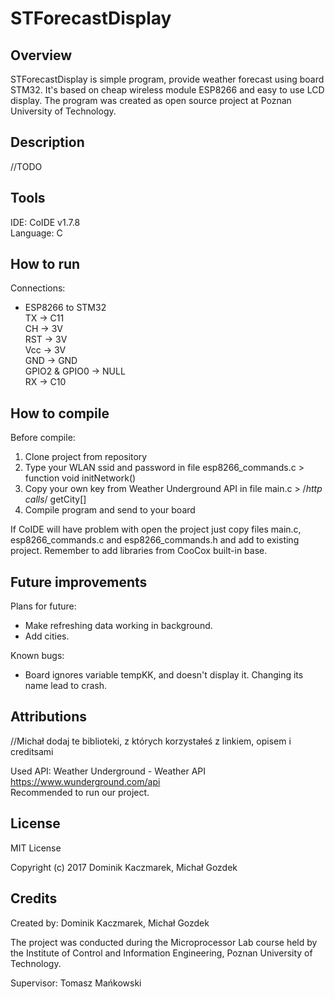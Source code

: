 # STForecastDisplay

## Overview

STForecastDisplay is simple program, provide weather forecast using board STM32. It's based on cheap wireless module ESP8266 and easy to use LCD display. The program was created as open source project at Poznan University of Technology.

## Description

//TODO

## Tools

IDE: CoIDE v1.7.8    
Language: C

## How to run

Connections:     
* ESP8266 to STM32    
	TX -> C11   
	CH -> 3V    
	RST -> 3V    
	Vcc -> 3V    
	GND -> GND    
	GPIO2 & GPIO0 -> NULL     
	RX -> C10     
	


## How to compile

Before compile:
1) Clone project from repository
2) Type your WLAN ssid and password in file esp8266_commands.c > function void initNetwork()
3) Copy your own key from Weather Underground API in file main.c > /*http calls*/ getCity[]
4) Compile program and send to your board

If CoIDE will have problem with open the project just copy files main.c, esp8266_commands.c and esp8266_commands.h and add to existing project. Remember to add libraries from CooCox built-in base.

## Future improvements

Plans for future:
- Make refreshing data working in background.
- Add cities.

Known bugs:
- Board ignores variable tempKK, and doesn't display it. Changing its name lead to crash.

## Attributions

//Michał dodaj te biblioteki, z których korzystałeś z linkiem, opisem i creditsami

Used API: Weather Underground - Weather API    
https://www.wunderground.com/api    
Recommended to run our project.    

## License

MIT License

Copyright (c) 2017 Dominik Kaczmarek, Michał Gozdek

## Credits

Created by: Dominik Kaczmarek, Michał Gozdek

The project was conducted during the Microprocessor Lab course held by the Institute of Control and Information Engineering, Poznan University of Technology.

Supervisor: Tomasz Mańkowski

